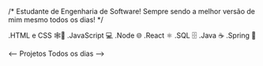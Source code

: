 /* Estudante de Engenharia de Software!
   Sempre sendo a melhor versão de mim mesmo todos os dias!
*/

   <!-- Minhas Especialidades -->

   .HTML e CSS  🕸️🎨
   .JavaScript  💻
   .Node 🌐
   .React ⚛️
   .SQL 🗄️
   .Java ☕
   .Spring 🌱

  <-- Projetos Todos os dias -->
   
